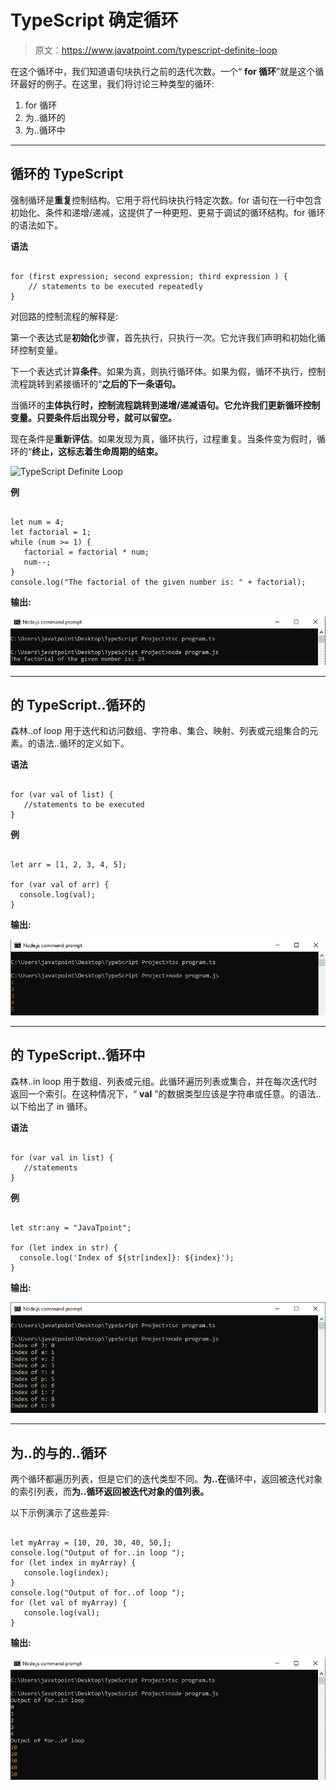 # TypeScript 确定循环

> 原文：<https://www.javatpoint.com/typescript-definite-loop>

在这个循环中，我们知道语句块执行之前的迭代次数。一个“ **for 循环**”就是这个循环最好的例子。在这里，我们将讨论三种类型的循环:

1.  for 循环
2.  为..循环的
3.  为..循环中

* * *

## 循环的 TypeScript

强制循环是**重复**控制结构。它用于将代码块执行特定次数。for 语句在一行中包含初始化、条件和递增/递减，这提供了一种更短、更易于调试的循环结构。for 循环的语法如下。

**语法**

```

for (first expression; second expression; third expression ) {
    // statements to be executed repeatedly
}

```

对回路的控制流程的解释是:

第一个表达式是**初始化**步骤，首先执行，只执行一次。它允许我们声明和初始化循环控制变量。

下一个表达式计算**条件**。如果为真，则执行循环体。如果为假，循环不执行，控制流程跳转到紧接循环的“**之后的下一条语句。**

当循环的**主体执行时，控制流程跳转到递增/递减语句。它允许我们更新循环控制变量。只要条件后出现分号，就可以留空。**

现在条件是**重新评估**。如果发现为真，循环执行，过程重复。当条件变为假时，循环的“**终止，这标志着生命周期的结束。**

![TypeScript Definite Loop](img/090d487eda2a7f9b278a7fa312aac2b1.png)

**例**

```

let num = 4; 
let factorial = 1; 
while (num >= 1) { 
   factorial = factorial * num; 
   num--; 
} 
console.log("The factorial of the given number is: " + factorial);

```

**输出:**

![TypeScript Definite Loop](img/9868084b5ec2a8629381502f0aa81275.png)

* * *

## 的 TypeScript..循环的

森林..of loop 用于迭代和访问数组、字符串、集合、映射、列表或元组集合的元素。的语法..循环的定义如下。

**语法**

```

for (var val of list) { 
   //statements to be executed
}

```

**例**

```

let arr = [1, 2, 3, 4, 5];

for (var val of arr) {
  console.log(val);
}

```

**输出:**

![TypeScript Definite Loop](img/5d2803b35a57760eabf1626c2c17c08d.png)

* * *

## 的 TypeScript..循环中

森林..in loop 用于数组、列表或元组。此循环遍历列表或集合，并在每次迭代时返回一个索引。在这种情况下，“ **val** ”的数据类型应该是字符串或任意。的语法..以下给出了 in 循环。

**语法**

```

for (var val in list) { 
   //statements 
}

```

**例**

```

let str:any = "JavaTpoint";

for (let index in str) {
  console.log('Index of ${str[index]}: ${index}');
}

```

**输出:**

![TypeScript Definite Loop](img/299f9ff4d4f00ccd0d559cf2d2b79294.png)

* * *

## 为..的与的..循环

两个循环都遍历列表，但是它们的迭代类型不同。**为..在**循环中，返回被迭代对象的索引列表，而**为..循环返回被迭代对象的值列表。**

以下示例演示了这些差异:

```

let myArray = [10, 20, 30, 40, 50,];
console.log("Output of for..in loop ");
for (let index in myArray) {
   console.log(index);
}
console.log("Output of for..of loop ");
for (let val of myArray) {
   console.log(val);
}

```

**输出:**

![TypeScript Definite Loop](img/77a0e619a54b26c159c379094368e3bd.png)